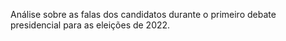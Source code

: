 Análise sobre as falas dos candidatos durante o primeiro debate presidencial para as eleições de 2022.

